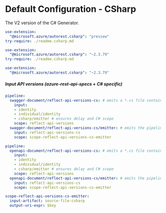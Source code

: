 # Default Configuration - CSharp

The V2 version of the C# Generator.

``` yaml $(csharp) && $(preview) && !isRequested('@autorest/csharp')
use-extension:
  "@microsoft.azure/autorest.csharp": "preview"
try-require: ./readme.csharp.md
```

``` yaml $(csharp) && !isRequested('@autorest/csharp')
use-extension:
  "@microsoft.azure/autorest.csharp": "~2.3.79"
try-require: ./readme.csharp.md
```

``` yaml $(jsonrpcclient) && !isRequested('@autorest/csharp')
use-extension:
  "@microsoft.azure/autorest.csharp": "~2.3.79"
```

##### Input API versions (azure-rest-api-specs + C# specific)

``` yaml $(csharp) && !isRequested('@autorest/csharp')
pipeline:
  swagger-document/reflect-api-versions-cs: # emits a *.cs file containing information about the API versions involved in this call
    input:
    - identity
    - individual/identity
    - csharp/emitter # ensures delay and C# scope
    scope: reflect-api-versions
  swagger-document/reflect-api-versions-cs/emitter: # emits the pipeline graph
    input: reflect-api-versions-cs
    scope: scope-reflect-api-versions-cs-emitter
```

``` yaml $(csharp) && !isRequested('@autorest/csharp')
pipeline:
  openapi-document/reflect-api-versions-cs: # emits a *.cs file containing information about the API versions involved in this call
    input:
    - identity
    - individual/identity
    - csharp/emitter # ensures delay and C# scope
    scope: reflect-api-versions
  openapi-document/reflect-api-versions-cs/emitter: # emits the pipeline graph
    input: reflect-api-versions-cs
    scope: scope-reflect-api-versions-cs-emitter
```


``` yaml
scope-reflect-api-versions-cs-emitter:
  input-artifact: source-file-csharp
  output-uri-expr: $key
```